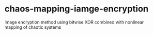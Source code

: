# chaos-mapping-iamge-encryption
Image encryption method using bitwise XOR combined with nonlinear mapping of chaotic systems
